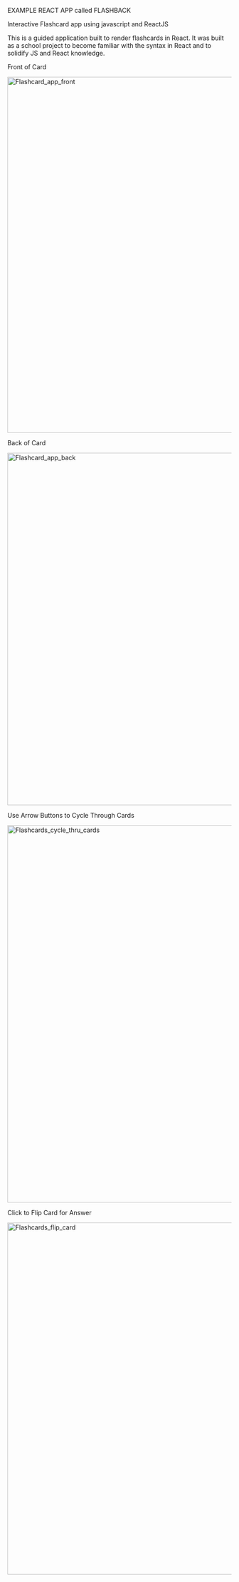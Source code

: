 EXAMPLE REACT APP called FLASHBACK

Interactive Flashcard app using javascript and ReactJS 

This is a guided application built to render flashcards in React. It was built as a school project to become familiar with the syntax in React
  and to solidify JS and React knowledge.
  
Front of Card

<img width="798" alt="Flashcard_app_front" src="https://user-images.githubusercontent.com/52284759/80621539-6fa12700-8a15-11ea-9d7f-423877a66883.png">

Back of Card

<img width="790" alt="Flashcard_app_back" src="https://user-images.githubusercontent.com/52284759/80621538-6f089080-8a15-11ea-8901-7876cf530695.png">

Use Arrow Buttons to Cycle Through Cards

<img width="846" alt="Flashcards_cycle_thru_cards" src="https://user-images.githubusercontent.com/52284759/80621540-6fa12700-8a15-11ea-8a30-80cde17b3e9d.png">

Click to Flip Card for Answer

<img width="789" alt="Flashcards_flip_card" src="https://user-images.githubusercontent.com/52284759/80621541-7039bd80-8a15-11ea-9520-e28a08eaf626.png">

  
